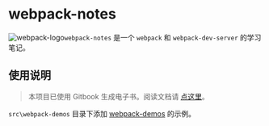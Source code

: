 # webpack-notes

![webpack-logo](assets\images\logos\webpack-logo.ico)`webpack-notes` 是一个 `webpack` 和 `webpack-dev-server` 的学习笔记。

## 使用说明

> 本项目已使用 Gitbook 生成电子书。阅读文档请 [点这里](https://www.gitbook.com/read/book/zp1024/webpack-notes)。

`src\webpack-demos` 目录下添加 [webpack-demos](https://github.com/ruanyf/webpack-demos) 的示例。

